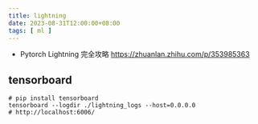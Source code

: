 ```yaml
---
title: lightning
date: 2023-08-31T12:00:00+08:00
tags: [ ml ]
---
```


- Pytorch Lightning 完全攻略 https://zhuanlan.zhihu.com/p/353985363


## tensorboard

```shell
# pip install tensorboard
tensorboard --logdir ./lightning_logs --host=0.0.0.0
# http://localhost:6006/
```
